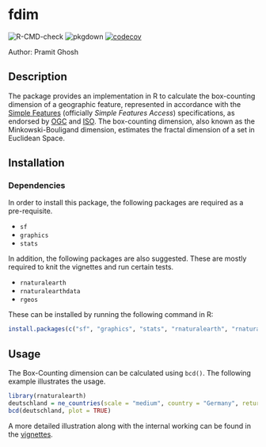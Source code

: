 # fdim

![R-CMD-check](https://github.com/pramitghosh/fdim/workflows/R-CMD-check/badge.svg) 
![pkgdown](https://github.com/pramitghosh/fdim/workflows/pkgdown/badge.svg) 
[![codecov](https://codecov.io/gh/pramitghosh/fdim/branch/master/graph/badge.svg)](https://codecov.io/gh/pramitghosh/fdim) 

Author: Pramit Ghosh

## Description

The package provides an implementation in R to calculate the box-counting dimension of a geographic feature, represented in accordance with the [Simple Features](https://en.wikipedia.org/wiki/Simple_Features) (officially *Simple Features Access*) specifications, as endorsed by [OGC](https://www.ogc.org/projects/groups/sfswg) and [ISO](https://www.iso.org/standard/40114.html). The box-counting dimension, also known as the Minkowski-Bouligand dimension, estimates the fractal dimension of a set in Euclidean Space.

## Installation

### Dependencies

In order to install this package, the following packages are required as a pre-requisite.

- `sf`
- `graphics`
- `stats`

In addition, the following packages are also suggested. These are mostly required to knit the vignettes and run certain tests.

- `rnaturalearth`
- `rnaturalearthdata`
- `rgeos`

These can be installed by running the following command in R:

```r
install.packages(c("sf", "graphics", "stats", "rnaturalearth", "rnaturalearthdata", "rgeos"))
```
## Usage

The Box-Counting dimension can be calculated using `bcd()`. The following example illustrates the usage.

```r
library(rnaturalearth)
deutschland = ne_countries(scale = "medium", country = "Germany", returnclass = "sf")
bcd(deutschland, plot = TRUE)
```

A more detailed illustration along with the internal working can be found in the [vignettes](https://pramitghosh.github.io/fdim/articles/using_fdim.html).
